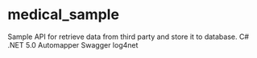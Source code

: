 # medical_sample
Sample API for retrieve data from third party and store it to database.
C# .NET 5.0
Automapper
Swagger
log4net